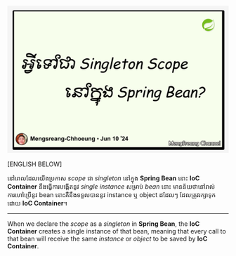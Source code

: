 ![what-is-a-singleton-scope-of-a-spring-bean](./images/what-is-a-singleton-scope-of-a-spring-bean.jpg "What Is a Singleton Scope of a Spring Bean")

[ENGLISH BELOW]

នៅពេលដែលយើងប្រកាស _scope_ ជា _singleton_ នៅក្នុង **Spring Bean** នោះ **IoC Container** នឹងធ្វើការបង្កើតនូវ _single instance_ សម្រាប់ _bean_ នោះ មានន័យថានៅរាល់ការហៅប្រើនូវ bean នោះគឺនឹងទទួលបាននូវ instance ឬ object ដដែលៗ ដែលត្រូវរក្សាទុកដោយ **IoC Container**។

---

When we declare the _scope_ as a _singleton_ in **Spring Bean**, the **IoC Container** creates a single instance of that bean, meaning that every call to that bean will receive the same _instance_ or _object_ to be saved by **IoC Container**.
